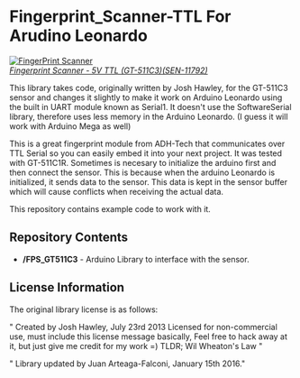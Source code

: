 Fingerprint_Scanner-TTL For Arudino Leonardo
===================================
[![FingerPrint Scanner](https://dlnmh9ip6v2uc.cloudfront.net/images/products/1/1/7/9/2/11792-01_medium.jpg)  
*Fingerprint Scanner - 5V TTL (GT-511C3)(SEN-11792)*](https://www.sparkfun.com/products/11792)

This library takes code, originally written by Josh Hawley, for the GT-511C3 sensor and changes it slightly to make it work on Arduino Leonardo using the built in UART module known as Serial1. It doesn't use the SoftwareSerial library, therefore uses less memory in the Arduino Leonardo. (I guess it will work with Arduino Mega as well) 

This is a great fingerprint module from ADH-Tech that communicates over TTL Serial so you can easily embed it into your next project. It was tested with GT-511C1R. Sometimes is necesary to initialize the arduino first and then connect the sensor. This is because when the arduino Leonardo is initialized, it sends data to the sensor. This data is kept in the sensor buffer which will cause conflicts when receiving the actual data.

This repository contains example code to work with it. 

Repository Contents
-------------------
* **/FPS_GT511C3** - Arduino Library to interface with the sensor.

License Information
-------------------

The original library license is as follows:

"	Created by Josh Hawley, July 23rd 2013
	Licensed for non-commercial use, must include this license message
	basically, Feel free to hack away at it, but just give me credit for my work =)
	TLDR; Wil Wheaton's Law "

"	Library updated by Juan Arteaga-Falconi, January 15th 2016."
